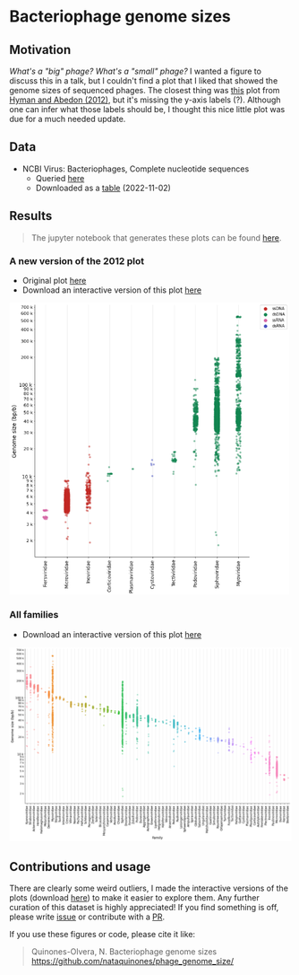 # Bacteriophage genome sizes

## Motivation
_What's a "big" phage? What's a "small" phage?_ I wanted a figure to discuss this in a talk, but I couldn't find a plot that I liked that showed the genome sizes of sequenced phages. The closest thing was [this](data/other/2012_Hyman.png) plot from [Hyman and Abedon (2012)](http://dx.doi.org/10.6064/2012/734023), but it's missing the y-axis labels (?). Although one can infer what those labels should be, I thought this nice little plot was due for a much needed update.

## Data
- NCBI Virus: Bacteriophages, Complete nucleotide sequences
    - Queried [here](https://www.ncbi.nlm.nih.gov/labs/virus/vssi/#/virus?VirusLineage_ss=Bacteriophage,%20all%20taxids&SeqType_s=Nucleotide&Completeness_s=complete)
    - Downloaded as a [table](data/20221102_ncbivirus.tsv) (2022-11-02)

## Results
> The jupyter notebook that generates these plots can be found [here](plots.ipynb).

### A new version of the 2012 plot

- Original plot [here](data/other/2012_Hyman.png)
- Download an interactive version of this plot [here](data/htmls/phage_sizes_selection.html)

<img src='data/pngs/phage_sizes_selection.png' width="500">

### All families
- Download an interactive version of this plot [here](data/htmls/phage_sizes_all.html)

<img src='data/pngs/phage_sizes_all.png' width="1000">

## Contributions and usage

There are clearly some weird outliers, I made the interactive versions of the plots (download [here](data/htmls/)) to make it easier to explore them. Any further curation of this dataset is highly appreciated! If you find something is off, please write [issue](https://github.com/nataquinones/phage_genome_size/issues) or contribute with a [PR](https://github.com/nataquinones/phage_genome_size/pulls).

If you use these figures or code, please cite it like:
> Quinones-Olvera, N. Bacteriophage genome sizes https://github.com/nataquinones/phage_genome_size/
